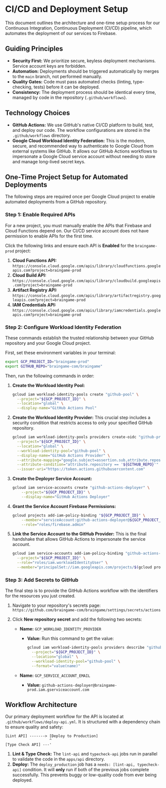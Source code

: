 # CI/CD and Deployment Setup

This document outlines the architecture and one-time setup process for our Continuous Integration, Continuous Deployment (CI/CD) pipeline, which automates the deployment of our services to Firebase.

## Guiding Principles

- **Security First:** We prioritize secure, keyless deployment mechanisms. Service account keys are forbidden.
- **Automation:** Deployments should be triggered automatically by merges to the `main` branch, not performed manually.
- **Quality Gates:** Code must pass automated checks (linting, type-checking, tests) before it can be deployed.
- **Consistency:** The deployment process should be identical every time, managed by code in the repository (`.github/workflows`).

## Technology Choices

- **GitHub Actions:** We use GitHub's native CI/CD platform to build, test, and deploy our code. The workflow configurations are stored in the `.github/workflows` directory.
- **Google Cloud Workload Identity Federation:** This is the modern, secure, and recommended way to authenticate to Google Cloud from external systems like GitHub. It allows our GitHub Actions workflows to impersonate a Google Cloud service account without needing to store and manage long-lived secret keys.

## One-Time Project Setup for Automated Deployments

The following steps are required once per Google Cloud project to enable automated deployments from a GitHub repository.

### Step 1: Enable Required APIs

For a new project, you must manually enable the APIs that Firebase and Cloud Functions depend on. Our CI/CD service account does not have permission to enable APIs for the first time.

Click the following links and ensure each API is **Enabled** for the `braingame-prod` project:

1.  **Cloud Functions API:** `https://console.cloud.google.com/apis/library/cloudfunctions.googleapis.com?project=braingame-prod`
2.  **Cloud Build API:** `https://console.cloud.google.com/apis/library/cloudbuild.googleapis.com?project=braingame-prod`
3.  **Artifact Registry API:** `https://console.cloud.google.com/apis/library/artifactregistry.googleapis.com?project=braingame-prod`
4.  **IAM Credentials API:** `https://console.cloud.google.com/apis/library/iamcredentials.googleapis.com?project=braingame-prod`

### Step 2: Configure Workload Identity Federation

These commands establish the trusted relationship between your GitHub repository and your Google Cloud project.

First, set these environment variables in your terminal:
```bash
export GCP_PROJECT_ID="braingame-prod"
export GITHUB_REPO="braingame-com/braingame"
```

Then, run the following commands in order:

1.  **Create the Workload Identity Pool:**
    ```bash
    gcloud iam workload-identity-pools create "github-pool" \
      --project="${GCP_PROJECT_ID}" \
      --location="global" \
      --display-name="GitHub Actions Pool"
    ```

2.  **Create the Workload Identity Provider:** This crucial step includes a security condition that restricts access to only your specified GitHub repository.
    ```bash
    gcloud iam workload-identity-pools providers create-oidc "github-provider" \
      --project="${GCP_PROJECT_ID}" \
      --location="global" \
      --workload-identity-pool="github-pool" \
      --display-name="GitHub Actions Provider" \
      --attribute-mapping="google.subject=assertion.sub,attribute.repository=assertion.repository" \
      --attribute-condition="attribute.repository == '${GITHUB_REPO}'" \
      --issuer-uri="https://token.actions.githubusercontent.com"
    ```

3.  **Create the Deployer Service Account:**
    ```bash
    gcloud iam service-accounts create "github-actions-deployer" \
        --project="${GCP_PROJECT_ID}" \
        --display-name="GitHub Actions Deployer"
    ```

4.  **Grant the Service Account Firebase Permissions:**
    ```bash
    gcloud projects add-iam-policy-binding "${GCP_PROJECT_ID}" \
        --member="serviceAccount:github-actions-deployer@${GCP_PROJECT_ID}.iam.gserviceaccount.com" \
        --role="roles/firebase.admin"
    ```

5.  **Link the Service Account to the GitHub Provider:** This is the final handshake that allows GitHub Actions to impersonate the service account.
    ```bash
    gcloud iam service-accounts add-iam-policy-binding "github-actions-deployer@${GCP_PROJECT_ID}.iam.gserviceaccount.com" \
      --project="${GCP_PROJECT_ID}" \
      --role="roles/iam.workloadIdentityUser" \
      --member="principalSet://iam.googleapis.com/projects/$(gcloud projects describe ${GCP_PROJECT_ID} --format='value(projectNumber)')/locations/global/workloadIdentityPools/github-pool/attribute.repository/${GITHUB_REPO}"
    ```

### Step 3: Add Secrets to GitHub

The final step is to provide the GitHub Actions workflow with the identifiers for the resources you just created.

1.  Navigate to your repository's secrets page: `https://github.com/braingame-com/braingame/settings/secrets/actions`
2.  Click **New repository secret** and add the following two secrets:

    -   **Name:** `GCP_WORKLOAD_IDENTITY_PROVIDER`
        -   **Value:** Run this command to get the value:
            ```bash
            gcloud iam workload-identity-pools providers describe "github-provider" \
              --project="${GCP_PROJECT_ID}" \
              --location="global" \
              --workload-identity-pool="github-pool" \
              --format="value(name)"
            ```

    -   **Name:** `GCP_SERVICE_ACCOUNT_EMAIL`
        -   **Value:** `github-actions-deployer@braingame-prod.iam.gserviceaccount.com`

## Workflow Architecture

Our primary deployment workflow for the API is located at `.github/workflows/deploy-api.yml`. It is structured with a dependency chain to ensure quality and safety:

```
[Lint API] -------> [Deploy to Production]
                    ^
[Type Check API] ---'
```

1.  **Lint & Type Check:** The `lint-api` and `typecheck-api` jobs run in parallel to validate the code in the `apps/api` directory.
2.  **Deploy:** The `deploy_production` job has a `needs: [lint-api, typecheck-api]` condition. It will **only** run if both of the previous jobs complete successfully. This prevents buggy or low-quality code from ever being deployed. 